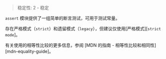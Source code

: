 
<!--introduced_in=v0.1.21-->

> 稳定性: 2 - 稳定

`assert` 模块提供了一组简单的断言测试，可用于测试常量。

存在严格模式（`strict`）和遗留模式（`legacy`），但建议仅使用[严格模式][`strict mode`]。

有关使用的相等性比较的更多信息，参阅 [MDN 的指南 - 相等性比较和相同性][mdn-equality-guide]。

